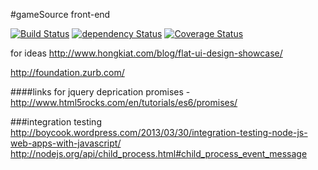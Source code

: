 #gameSource front-end

[![Build Status](https://travis-ci.org/justgook/gameSource-public.png)](https://travis-ci.org/justgook/gameSource-public)
[![dependency Status](https://david-dm.org/justgook/gameSource-public.png)](https://david-dm.org/ModelN/backbone.subroute#info=devDependencies)
[![Coverage Status](https://coveralls.io/repos/justgook/gameSource-public/badge.png)](https://coveralls.io/r/chaijs/chai?branch=master)

for ideas http://www.hongkiat.com/blog/flat-ui-design-showcase/

http://foundation.zurb.com/

####links for jquery deprication
promises - http://www.html5rocks.com/en/tutorials/es6/promises/


###integration testing
http://boycook.wordpress.com/2013/03/30/integration-testing-node-js-web-apps-with-javascript/
http://nodejs.org/api/child_process.html#child_process_event_message